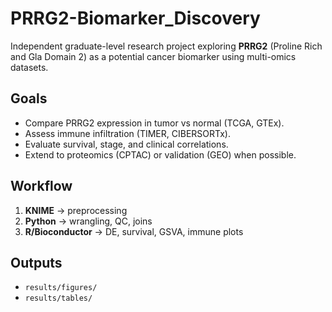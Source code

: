 # PRRG2-Biomarker_Discovery

Independent graduate-level research project exploring **PRRG2**
(Proline Rich and Gla Domain 2) as a potential cancer biomarker
using multi-omics datasets.


## Goals

- Compare PRRG2 expression in tumor vs normal (TCGA, GTEx).
- Assess immune infiltration (TIMER, CIBERSORTx).
- Evaluate survival, stage, and clinical correlations.
- Extend to proteomics (CPTAC) or validation (GEO) when possible.


## Workflow

1. **KNIME** → preprocessing
2. **Python** → wrangling, QC, joins
3. **R/Bioconductor** → DE, survival, GSVA, immune plots


## Outputs

- `results/figures/`
- `results/tables/`
